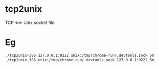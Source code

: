 # tcp2unix
TCP &lt;==> Unix socket file

# Eg

```sh
./tcp2unix-386 127.0.0.1:9222 unix:/tmp/chrome-run/.devtools.sock 5m
./tcp2unix-386 unix:/tmp/chrome-run/.devtools.sock 127.0.0.1:9222 5m
```
